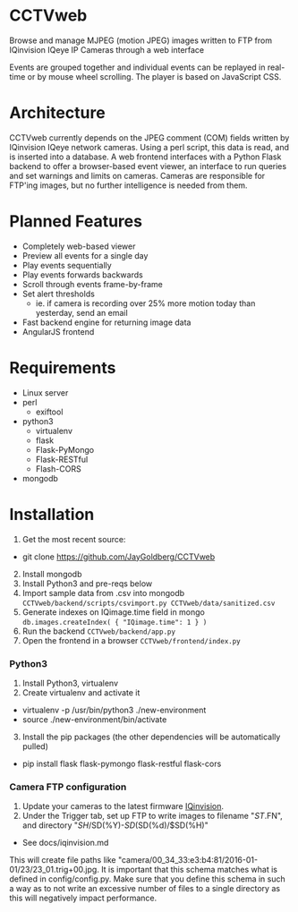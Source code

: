CCTVweb
=======
Browse and manage MJPEG (motion JPEG) images written to FTP from IQinvision IQeye IP Cameras through a web interface

Events are grouped together and individual events can be replayed in real-time or by mouse wheel scrolling. The player is based on JavaScript CSS.

Architecture
============
CCTVweb currently depends on the JPEG comment (COM) fields written by IQinvision IQeye network cameras. Using a perl script, this data is read, and is inserted into a database. A web frontend interfaces with a Python Flask backend to offer a browser-based event viewer, an interface to run queries and set warnings and limits on cameras. Cameras are responsible for FTP'ing images, but no further intelligence is needed from them.

Planned Features
============
* Completely web-based viewer
* Preview all events for a single day
* Play events sequentially
* Play events forwards backwards
* Scroll through events frame-by-frame
* Set alert thresholds
  * ie. if camera is recording over 25% more motion today than yesterday, send an email
* Fast backend engine for returning image data
* AngularJS frontend

Requirements
============
* Linux server
* perl
  * exiftool
* python3
  * virtualenv
  * flask
  * Flask-PyMongo
  * Flask-RESTful
  * Flash-CORS
* mongodb

Installation
============
1. Get the most recent source:
  - git clone https://github.com/JayGoldberg/CCTVweb
2. Install mongodb
3. Install Python3 and pre-reqs below
4. Import sample data from .csv into mongodb
`CCTVweb/backend/scripts/csvimport.py CCTVweb/data/sanitized.csv`
5. Generate indexes on IQimage.time field in mongo
`db.images.createIndex( { "IQimage.time": 1 } )`
6. Run the backend
`CCTVweb/backend/app.py`
7. Open the frontend in a browser
`CCTVweb/frontend/index.py`

### Python3
1. Install Python3, virtualenv
2. Create virtualenv and activate it
  - virtualenv -p /usr/bin/python3 ./new-environment
  - source ./new-environment/bin/activate
3. Install the pip packages (the other dependencies will be automatically pulled)
  - pip install flask flask-pymongo flask-restful flask-cors

### Camera FTP configuration
1. Update your cameras to the latest firmware [IQinvision](http://www.iqeye.com).
2. Under the Trigger tab, set up FTP to write images to filename "$ST.$FN", and directory "$SH/$SD(%Y)-$SD(%m)-$SD(%d)/$SD(%H)"
  -  See docs/iqinvision.md

This will create file paths like "camera/00_34_33:e3:b4:81/2016-01-01/23/23_01.trig+00.jpg. It is important that this schema matches what is defined in config/config.py. Make sure that you define this schema in such a way as to not write an excessive number of files to a single directory as this will negatively impact performance.
